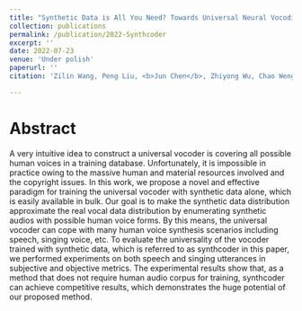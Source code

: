 ```yaml
---
title: "Synthetic Data is All You Need? Towards Universal Neural Vocoding"
collection: publications
permalink: /publication/2022-Synthcoder
excerpt: ''
date: 2022-07-23
venue: 'Under polish'
paperurl: ''
citation: 'Zilin Wang, Peng Liu, <b>Jun Chen</b>, Zhiyong Wu, Chao Weng, Dan Su, Helen Meng. &quot;Synthetic Data is All You Need? Towards Universal Neural Vocoding&quot;. <i>Under polish</i>.'

---
```

Abstract
===
A very intuitive idea to construct a universal vocoder is covering all possible human voices in a training database. Unfortunately, it is impossible in practice owing to the massive human and material resources involved and the copyright issues. In this work, we propose a novel and effective paradigm for training the universal vocoder with synthetic data alone, which is easily available in bulk. Our goal is to make the synthetic data distribution approximate the real vocal data distribution by enumerating synthetic audios with possible human voice forms. By this means, the universal vocoder can cope with many human voice synthesis scenarios including speech, singing voice, etc. To evaluate the universality of the vocoder trained with synthetic data, which is referred to as synthcoder in this paper, we performed experiments on both speech and singing utterances in subjective and objective metrics. The experimental results show that, as a method that does not require human audio corpus for training, synthcoder can achieve competitive results, which demonstrates the huge potential of our proposed method.